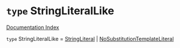 # `type` StringLiteralLike

[Documentation Index](../README.md)

`type` StringLiteralLike = [StringLiteral](../private.interface.StringLiteral/README.md) | [NoSubstitutionTemplateLiteral](../private.interface.NoSubstitutionTemplateLiteral/README.md)